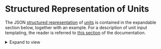 # Structured Representation of Units

The JSON [structured representation](../../data-structured/overview.md) of [units](../components/units.md) is contained in the expandable section below, together with an example. For a description of unit input templating, the reader is referred to [this section](../templating/overview.md) of the documentation.

<details markdown="1">
  <summary>
     Expand to view
  </summary> 

```json tab="Schema" 
{!schema/workflow/unit.json!}
```

```json tab="Example" 
{!example/workflow/unit.json!}
```

</details>
